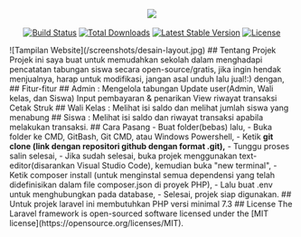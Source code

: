 <p align="center"><a href="https://laravel.com" target="_blank"><img src="https://raw.githubusercontent.com/laravel/art/master/logo-lockup/5%20SVG/2%20CMYK/1%20Full%20Color/laravel-logolockup-cmyk-red.svg" width="400"></a></p>

<p align="center">
<a href="https://travis-ci.org/laravel/framework"><img src="https://travis-ci.org/laravel/framework.svg" alt="Build Status"></a>
<a href="https://packagist.org/packages/laravel/framework"><img src="https://poser.pugx.org/laravel/framework/d/total.svg" alt="Total Downloads"></a>
<a href="https://packagist.org/packages/laravel/framework"><img src="https://poser.pugx.org/laravel/framework/v/stable.svg" alt="Latest Stable Version"></a>
<a href="https://packagist.org/packages/laravel/framework"><img src="https://poser.pugx.org/laravel/framework/license.svg" alt="License"></a>
</p>
![Tampilan Website](/screenshots/desain-layout.jpg)
## Tentang Projek
Projek ini saya buat untuk memudahkan sekolah dalam menghadapi pencatatan tabungan siswa secara open-source/gratis, jika ingin hendak menjualnya, harap untuk modifikasi, jangan asal unduh lalu jual!:)
dengan,
## Fitur-fitur
## Admin : 
Mengelola tabungan Update user(Admin, Wali kelas, dan Siswa) Input pembayaran & penarikan View riwayat transaksi Cetak Struk 
## Wali Kelas : 
Melihat isi saldo dan melihat jumlah siswa yang menabung
## Siswa : 
Melihat isi saldo dan riwayat transaksi apabila melakukan transaksi. 
## Cara Pasang
- Buat folder(bebas) lalu,
- Buka folder ke CMD, GitBash, Git CMD, atau Windows Powershell,
- Ketik <b>git clone (link dengan repositori github dengan format .git),</b>
- Tunggu proses salin selesai,
- Jika sudah selesai, buka projek menggunakan text-editor(disarankan Visual Studio Code), kemudian buka "new terminal",
- Ketik composer install (untuk menginstal semua dependensi yang telah didefinisikan dalam file composer.json di proyek PHP),
- Lalu buat .env untuk menghubungkan pada database,
- Selesai, projek siap digunakan.
## Untuk projek laravel ini membutuhkan PHP versi minimal 7.3
## License
The Laravel framework is open-sourced software licensed under the [MIT license](https://opensource.org/licenses/MIT).
